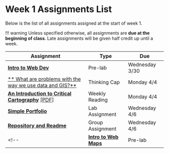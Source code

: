 # Week 1 Assignments List

Below is the list of all assignments assigned at the start of week 1.

!!! warning
    Unless specified otherwise, all assignments are **due at the beginning of class**. Late assignments will be given half credit up until a week.

|Assignment|Type|Due|
|-----------|----|---|
|[**Intro to Web Dev**](prelab.md)|Pre-lab|Wednesday 3/30|
|[** What are problems with the way we use data and GIS?**](thinking_cap.md)|Thinking Cap|Monday 4/4|
[**An Introduction to Critical Cartography**](reading.md) [[PDF]](../materials/readings/An_Introduction_to_Critical_Cartography.pdf)|Weekly Reading|Monday 4/4|
|[**Simple Portfolio**](lab_assignment_1.md)|Lab Assignment|Wednesday 4/6|
|[**Repository and Readme**](group_assignment_1.md)|Group Assignment|Wednesday 4/6|
<!-- |[**Intro to Web Maps**](../week2/pre_lab_2.md)|Pre-lab|Wednesday 4/6| -->